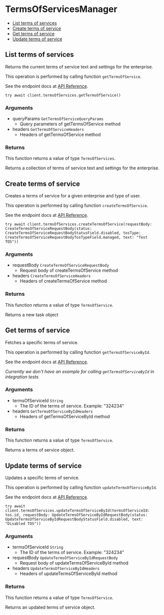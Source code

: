 # TermsOfServicesManager


- [List terms of services](#list-terms-of-services)
- [Create terms of service](#create-terms-of-service)
- [Get terms of service](#get-terms-of-service)
- [Update terms of service](#update-terms-of-service)

## List terms of services

Returns the current terms of service text and settings
for the enterprise.

This operation is performed by calling function `getTermsOfService`.

See the endpoint docs at
[API Reference](https://developer.box.com/reference/get-terms-of-services/).

<!-- sample get_terms_of_services -->
```
try await client.termsOfServices.getTermsOfService()
```

### Arguments

- queryParams `GetTermsOfServiceQueryParams`
  - Query parameters of getTermsOfService method
- headers `GetTermsOfServiceHeaders`
  - Headers of getTermsOfService method


### Returns

This function returns a value of type `TermsOfServices`.

Returns a collection of terms of service text and settings for the
enterprise.


## Create terms of service

Creates a terms of service for a given enterprise
and type of user.

This operation is performed by calling function `createTermsOfService`.

See the endpoint docs at
[API Reference](https://developer.box.com/reference/post-terms-of-services/).

<!-- sample post_terms_of_services -->
```
try await client.termsOfServices.createTermsOfService(requestBody: CreateTermsOfServiceRequestBody(status: CreateTermsOfServiceRequestBodyStatusField.disabled, tosType: CreateTermsOfServiceRequestBodyTosTypeField.managed, text: "Test TOS"))
```

### Arguments

- requestBody `CreateTermsOfServiceRequestBody`
  - Request body of createTermsOfService method
- headers `CreateTermsOfServiceHeaders`
  - Headers of createTermsOfService method


### Returns

This function returns a value of type `TermsOfService`.

Returns a new task object


## Get terms of service

Fetches a specific terms of service.

This operation is performed by calling function `getTermsOfServiceById`.

See the endpoint docs at
[API Reference](https://developer.box.com/reference/get-terms-of-services-id/).

*Currently we don't have an example for calling `getTermsOfServiceById` in integration tests*

### Arguments

- termsOfServiceId `String`
  - The ID of the terms of service. Example: "324234"
- headers `GetTermsOfServiceByIdHeaders`
  - Headers of getTermsOfServiceById method


### Returns

This function returns a value of type `TermsOfService`.

Returns a terms of service object.


## Update terms of service

Updates a specific terms of service.

This operation is performed by calling function `updateTermsOfServiceById`.

See the endpoint docs at
[API Reference](https://developer.box.com/reference/put-terms-of-services-id/).

<!-- sample put_terms_of_services_id -->
```
try await client.termsOfServices.updateTermsOfServiceById(termsOfServiceId: tos.id, requestBody: UpdateTermsOfServiceByIdRequestBody(status: UpdateTermsOfServiceByIdRequestBodyStatusField.disabled, text: "Disabled TOS"))
```

### Arguments

- termsOfServiceId `String`
  - The ID of the terms of service. Example: "324234"
- requestBody `UpdateTermsOfServiceByIdRequestBody`
  - Request body of updateTermsOfServiceById method
- headers `UpdateTermsOfServiceByIdHeaders`
  - Headers of updateTermsOfServiceById method


### Returns

This function returns a value of type `TermsOfService`.

Returns an updated terms of service object.



